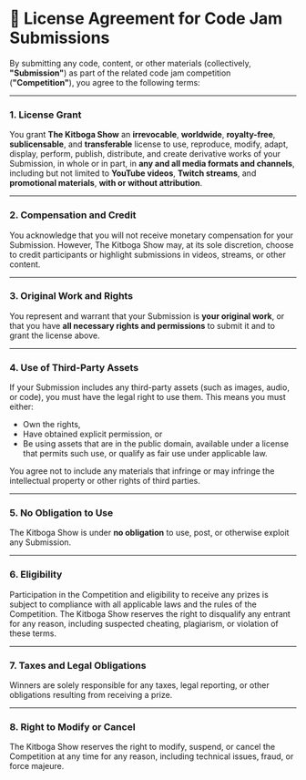 # 📜 License Agreement for Code Jam Submissions

By submitting any code, content, or other materials (collectively, **"Submission"**) as part of the related code jam competition (**"Competition"**), you agree to the following terms:

---

### 1. License Grant  
You grant **The Kitboga Show** an **irrevocable**, **worldwide**, **royalty-free**, **sublicensable**, and **transferable** license to use, reproduce, modify, adapt, display, perform, publish, distribute, and create derivative works of your Submission, in whole or in part, in **any and all media formats and channels**, including but not limited to **YouTube videos**, **Twitch streams**, and **promotional materials**, **with or without attribution**.

---

### 2. Compensation and Credit  
You acknowledge that you will not receive monetary compensation for your Submission. However, The Kitboga Show may, at its sole discretion, choose to credit participants or highlight submissions in videos, streams, or other content.

---

### 3. Original Work and Rights  
You represent and warrant that your Submission is **your original work**, or that you have **all necessary rights and permissions** to submit it and to grant the license above.

---

### 4. Use of Third-Party Assets  
If your Submission includes any third-party assets (such as images, audio, or code), you must have the legal right to use them. This means you must either:
- Own the rights,
- Have obtained explicit permission, or
- Be using assets that are in the public domain, available under a license that permits such use, or qualify as fair use under applicable law.

You agree not to include any materials that infringe or may infringe the intellectual property or other rights of third parties.

---

### 5. No Obligation to Use  
The Kitboga Show is under **no obligation** to use, post, or otherwise exploit any Submission.

---

### 6. Eligibility
Participation in the Competition and eligibility to receive any prizes is subject to compliance with all applicable laws and the rules of the Competition. The Kitboga Show reserves the right to disqualify any entrant for any reason, including suspected cheating, plagiarism, or violation of these terms.

---

### 7. Taxes and Legal Obligations
Winners are solely responsible for any taxes, legal reporting, or other obligations resulting from receiving a prize.

---

### 8. Right to Modify or Cancel
The Kitboga Show reserves the right to modify, suspend, or cancel the Competition at any time for any reason, including technical issues, fraud, or force majeure.
